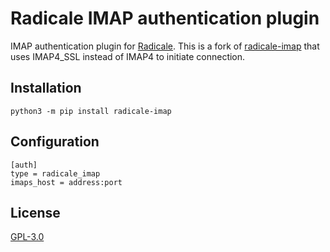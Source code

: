 # Radicale IMAP authentication plugin

IMAP authentication plugin for [Radicale](http://radicale.org/).
This is a fork of [radicale-imap](https://github.com/comzeradd/radicale-imap) that uses IMAP4_SSL instead of IMAP4 to initiate connection.

## Installation

    python3 -m pip install radicale-imap

## Configuration

    [auth]
    type = radicale_imap
    imaps_host = address:port

## License

[GPL-3.0](LICENSE)
